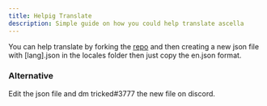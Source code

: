 ```yaml
---
title: Helpig Translate
description: Simple guide on how you could help translate ascella
---
```


You can help translate by forking the [repo](https://github.com/Tricked-dev/ascella/blob/master/locales/) and then creating a new json file with [lang].json in the locales folder then just copy the en.json format.

### Alternative

Edit the json file and dm tricked#3777 the new file on discord.
